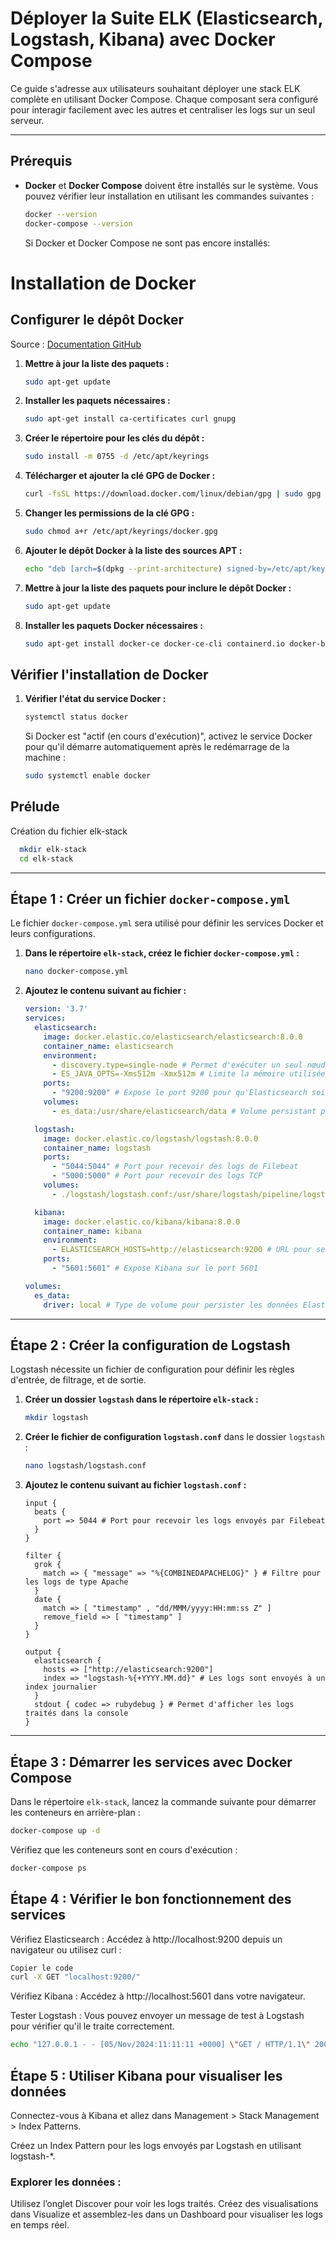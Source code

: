 # Déployer la Suite ELK (Elasticsearch, Logstash, Kibana) avec Docker Compose

Ce guide s'adresse aux utilisateurs souhaitant déployer une stack ELK complète en utilisant Docker Compose. Chaque composant sera configuré pour interagir facilement avec les autres et centraliser les logs sur un seul serveur.

---

## Prérequis

- **Docker** et **Docker Compose** doivent être installés sur le système. Vous pouvez vérifier leur installation en utilisant les commandes suivantes :

    ```bash
    docker --version
    docker-compose --version
    ```

    Si Docker et Docker Compose ne sont pas encore installés:

# Installation de Docker

## Configurer le dépôt Docker

Source : [Documentation GitHub](https://github.com/NicolasW-7/AIS-Brief-et-TIPS/blob/main/Procedure/Docker/Installation%20Docker.md?plain=1)

1. **Mettre à jour la liste des paquets :**

    ```bash
    sudo apt-get update
    ```

2. **Installer les paquets nécessaires :**

    ```bash
    sudo apt-get install ca-certificates curl gnupg
    ```

3. **Créer le répertoire pour les clés du dépôt :**

    ```bash
    sudo install -m 0755 -d /etc/apt/keyrings
    ```

4. **Télécharger et ajouter la clé GPG de Docker :**

    ```bash
    curl -fsSL https://download.docker.com/linux/debian/gpg | sudo gpg --dearmor -o /etc/apt/keyrings/docker.gpg
    ```

5. **Changer les permissions de la clé GPG :**

    ```bash
    sudo chmod a+r /etc/apt/keyrings/docker.gpg
    ```

6. **Ajouter le dépôt Docker à la liste des sources APT :**

    ```bash
    echo "deb [arch=$(dpkg --print-architecture) signed-by=/etc/apt/keyrings/docker.gpg] https://download.docker.com/linux/debian $(lsb_release -cs) stable" | sudo tee /etc/apt/sources.list.d/docker.list > /dev/null
    ```

7. **Mettre à jour la liste des paquets pour inclure le dépôt Docker :**

    ```bash
    sudo apt-get update
    ```

8. **Installer les paquets Docker nécessaires :**

    ```bash
    sudo apt-get install docker-ce docker-ce-cli containerd.io docker-buildx-plugin docker-compose-plugin
    ```

## Vérifier l'installation de Docker

1. **Vérifier l'état du service Docker :**

    ```bash
    systemctl status docker
    ```

    Si Docker est "actif (en cours d'exécution)", activez le service Docker pour qu'il démarre automatiquement après le redémarrage de la machine :

    ```bash
    sudo systemctl enable docker
    ```

## Prélude

Création du fichier elk-stack

  ```bash
    mkdir elk-stack
    cd elk-stack
  ```
---

## Étape 1 : Créer un fichier `docker-compose.yml`

Le fichier `docker-compose.yml` sera utilisé pour définir les services Docker et leurs configurations.

1. **Dans le répertoire `elk-stack`, créez le fichier `docker-compose.yml` :**

    ```bash
    nano docker-compose.yml
    ```

2. **Ajoutez le contenu suivant au fichier :**

    ```yaml
    version: '3.7'
    services:
      elasticsearch:
        image: docker.elastic.co/elasticsearch/elasticsearch:8.0.0
        container_name: elasticsearch
        environment:
          - discovery.type=single-node # Permet d'exécuter un seul nœud Elasticsearch
          - ES_JAVA_OPTS=-Xms512m -Xmx512m # Limite la mémoire utilisée par Java pour Elasticsearch
        ports:
          - "9200:9200" # Expose le port 9200 pour qu'Elasticsearch soit accessible
        volumes:
          - es_data:/usr/share/elasticsearch/data # Volume persistant pour les données

      logstash:
        image: docker.elastic.co/logstash/logstash:8.0.0
        container_name: logstash
        ports:
          - "5044:5044" # Port pour recevoir des logs de Filebeat
          - "5000:5000" # Port pour recevoir des logs TCP
        volumes:
          - ./logstash/logstash.conf:/usr/share/logstash/pipeline/logstash.conf # Configuration personnalisée de Logstash

      kibana:
        image: docker.elastic.co/kibana/kibana:8.0.0
        container_name: kibana
        environment:
          - ELASTICSEARCH_HOSTS=http://elasticsearch:9200 # URL pour se connecter à Elasticsearch
        ports:
          - "5601:5601" # Expose Kibana sur le port 5601

    volumes:
      es_data:
        driver: local # Type de volume pour persister les données Elasticsearch
    ```

---

## Étape 2 : Créer la configuration de Logstash

Logstash nécessite un fichier de configuration pour définir les règles d'entrée, de filtrage, et de sortie.

1. **Créer un dossier `logstash` dans le répertoire `elk-stack` :**

    ```bash
    mkdir logstash
    ```

2. **Créer le fichier de configuration `logstash.conf`** dans le dossier `logstash` :

    ```bash
    nano logstash/logstash.conf
    ```

3. **Ajoutez le contenu suivant au fichier `logstash.conf` :**

    ```plaintext
    input {
      beats {
        port => 5044 # Port pour recevoir les logs envoyés par Filebeat
      }
    }

    filter {
      grok {
        match => { "message" => "%{COMBINEDAPACHELOG}" } # Filtre pour les logs de type Apache
      }
      date {
        match => [ "timestamp" , "dd/MMM/yyyy:HH:mm:ss Z" ]
        remove_field => [ "timestamp" ]
      }
    }

    output {
      elasticsearch {
        hosts => ["http://elasticsearch:9200"]
        index => "logstash-%{+YYYY.MM.dd}" # Les logs sont envoyés à un index journalier
      }
      stdout { codec => rubydebug } # Permet d'afficher les logs traités dans la console
    }
    ```

---

## Étape 3 : Démarrer les services avec Docker Compose

Dans le répertoire `elk-stack`, lancez la commande suivante pour démarrer les conteneurs en arrière-plan :

```bash
docker-compose up -d
```

Vérifiez que les conteneurs sont en cours d'exécution :

```bash
docker-compose ps
```

## Étape 4 : Vérifier le bon fonctionnement des services
Vérifiez Elasticsearch : Accédez à http://localhost:9200 depuis un navigateur ou utilisez curl :

```bash
Copier le code
curl -X GET "localhost:9200/"
```

Vérifiez Kibana : Accédez à http://localhost:5601 dans votre navigateur.

Tester Logstash : Vous pouvez envoyer un message de test à Logstash pour vérifier qu'il le traite correctement.

```bash
echo "127.0.0.1 - - [05/Nov/2024:11:11:11 +0000] \"GET / HTTP/1.1\" 200 2326" | nc localhost 5000
```

## Étape 5 : Utiliser Kibana pour visualiser les données

Connectez-vous à Kibana et allez dans Management > Stack Management > Index Patterns.

Créez un Index Pattern pour les logs envoyés par Logstash en utilisant logstash-*.

### Explorer les données :
Utilisez l’onglet Discover pour voir les logs traités.
Créez des visualisations dans Visualize et assemblez-les dans un Dashboard pour visualiser les logs en temps réel.
